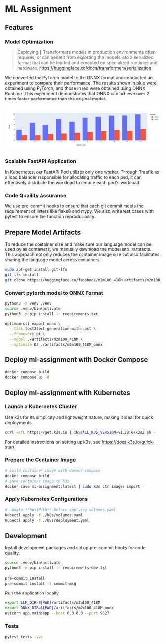# ML Assignment

## Features

### Model Optimization

> Deploying 🤗 Transformers models in production environments often requires, or can benefit from exporting the models into a serialized format that can be loaded and executed on specialized runtimes and hardware.  <https://huggingface.co/docs/transformers/serialization>

We converted the PyTorch model to the ONNX format and conducted an experiment to compare their performance. The results shown in blue were obtained using PyTorch, and those in red were obtained using ONNX Runtime. This experiment demonstrates that ONNX can achieve over 2 times faster performance than the original model.

![torch_vs_onnx](./docs/torch_vs_onnx.png)

### Scalable FastAPI Application

In Kubernetes, our FastAPI Pod utilizes only one worker. Through Traefik as a load balancer responsible for allocating traffic to each pod, it can effectively distribute the workload to reduce each pod's workload.

### Code Quaility Assurance

We use pre-commit hooks to ensure that each git commit meets the requirement of linters like flake8 and mypy. We also write test cases with pytest to ensure the function reproducibility.

## Prepare Model Artifacts

To reduce the container size and make sure our language model can be used by all containers, we manually download the model into ./artifacts. This approach not only reduces the container image size but also facilitates sharing the language model across containers.

```bash
sudo apt-get install git-lfs
git lfs install
git clone https://huggingface.co/facebook/m2m100_418M artifacts/m2m100_418M
```

### Convert pytorch model to ONNX Format

```bash
python3 -m venv .venv
source .venv/bin/activate
python3 -m pip install -r requirements.txt
```

```bash
optimum-cli export onnx \
  --task text2text-generation-with-past \
  --framework pt \
  --model ./artifacts/m2m100_418M \
  --optimize O3 ./artifacts/m2m100_418M_onnx
```

## Deploy ml-assignment with Docker Compose

```bash
docker compose build
docker compose up -d
```

## Deploy ml-assignment with Kubernetes

### Launch a Kubernetes Cluster

Use k3s for its simplicity and lightweight nature, making it ideal for quick deployments.

```bash
curl -sfL https://get.k3s.io | INSTALL_K3S_VERSION=v1.28.6+k3s2 sh -
```

For detailed instructions on setting up k3s, see <https://docs.k3s.io/quick-start>

### Prepare the Container Image

```bash
# build container image with docker compose
docker compose build
# Save container image to K3s
docker save ml-assignment:latest | sudo k3s ctr images import -
```

### Apply Kubernetes Configurations

```bash
# update **hostPath** before applying volumes.yaml
kubectl apply -f ./k8s/volumes.yaml
kubectl apply -f ./k8s/deployment.yaml
```

## Development

Install development packages and set up pre-commit hooks for code quality.

```bash
source .venv/bin/activate
python3 -m pip install -r requirements-dev.txt

pre-commit install
pre-commit install -t commit-msg
```

Run the application locally.

```bash
export LLM_DIR=${PWD}/artifacts/m2m100_418M
export ONNX_DIR=${PWD}/artifacts/m2m100_418M_onnx
uvicorn app.main:app --host 0.0.0.0 --port 9527
```

### Tests

```bash
pytest tests -vvs
```
